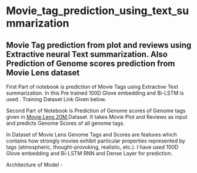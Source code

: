 # Movie_tag_prediction_using_text_summarization
## Movie Tag prediction from plot and reviews using Extractive neural Text summarization. Also Prediction of Genome scores prediction from Movie Lens dataset
First Part of notebook is prediction of Movie Tags using Extractive Text summarization. In this Pre trained 100D Glove embedding and Bi-LSTM is used .
Training Dataset Link Given below.

Second Part of Notebook is Prediction of Genome scores of Genome tags given in [Movie Lens 20M ](http://files.grouplens.org/datasets/movielens/ml-20m.zip )Dataset.
It takes Movie Plot and Reviews as input and predicts Genome Scores of all genome tags.

In Dataset of Movie Lens Genome Tags and Scores are features which contains how strongly movies exhibit particular properties represented by tags (atmospheric, thought-provoking, realistic, etc.).
I have used 100D Glove embedding and Bi-LSTM RNN and Dense Layer for prediction.

Architecture of Model - ![]()
